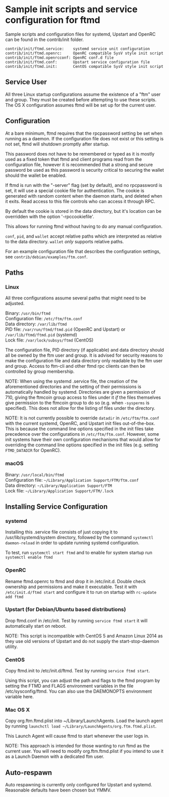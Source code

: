 Sample init scripts and service configuration for ftmd
==========================================================

Sample scripts and configuration files for systemd, Upstart and OpenRC
can be found in the contrib/init folder.

    contrib/init/ftmd.service:    systemd service unit configuration
    contrib/init/ftmd.openrc:     OpenRC compatible SysV style init script
    contrib/init/ftmd.openrcconf: OpenRC conf.d file
    contrib/init/ftmd.conf:       Upstart service configuration file
    contrib/init/ftmd.init:       CentOS compatible SysV style init script

Service User
---------------------------------

All three Linux startup configurations assume the existence of a "ftm" user
and group.  They must be created before attempting to use these scripts.
The OS X configuration assumes ftmd will be set up for the current user.

Configuration
---------------------------------

At a bare minimum, ftmd requires that the rpcpassword setting be set
when running as a daemon.  If the configuration file does not exist or this
setting is not set, ftmd will shutdown promptly after startup.

This password does not have to be remembered or typed as it is mostly used
as a fixed token that ftmd and client programs read from the configuration
file, however it is recommended that a strong and secure password be used
as this password is security critical to securing the wallet should the
wallet be enabled.

If ftmd is run with the "-server" flag (set by default), and no rpcpassword is set,
it will use a special cookie file for authentication. The cookie is generated with random
content when the daemon starts, and deleted when it exits. Read access to this file
controls who can access it through RPC.

By default the cookie is stored in the data directory, but it's location can be overridden
with the option '-rpccookiefile'.

This allows for running ftmd without having to do any manual configuration.

`conf`, `pid`, and `wallet` accept relative paths which are interpreted as
relative to the data directory. `wallet` *only* supports relative paths.

For an example configuration file that describes the configuration settings,
see `contrib/debian/examples/ftm.conf`.

Paths
---------------------------------

### Linux

All three configurations assume several paths that might need to be adjusted.

Binary:              `/usr/bin/ftmd`  
Configuration file:  `/etc/ftm/ftm.conf`  
Data directory:      `/var/lib/ftmd`  
PID file:            `/var/run/ftmd/ftmd.pid` (OpenRC and Upstart) or `/var/lib/ftmd/ftmd.pid` (systemd)  
Lock file:           `/var/lock/subsys/ftmd` (CentOS)  

The configuration file, PID directory (if applicable) and data directory
should all be owned by the ftm user and group.  It is advised for security
reasons to make the configuration file and data directory only readable by the
ftm user and group.  Access to ftm-cli and other ftmd rpc clients
can then be controlled by group membership.

NOTE: When using the systemd .service file, the creation of the aforementioned
directories and the setting of their permissions is automatically handled by
systemd. Directories are given a permission of 710, giving the ftmcoin group
access to files under it _if_ the files themselves give permission to the
ftmcoin group to do so (e.g. when `-sysperms` is specified). This does not allow
for the listing of files under the directory.

NOTE: It is not currently possible to override `datadir` in
`/etc/ftm/ftm.conf` with the current systemd, OpenRC, and Upstart init
files out-of-the-box. This is because the command line options specified in the
init files take precedence over the configurations in
`/etc/ftm/ftm.conf`. However, some init systems have their own
configuration mechanisms that would allow for overriding the command line
options specified in the init files (e.g. setting `FTMD_DATADIR` for
OpenRC).

### macOS

Binary:              `/usr/local/bin/ftmd`  
Configuration file:  `~/Library/Application Support/FTM/ftm.conf`  
Data directory:      `~/Library/Application Support/FTM`  
Lock file:           `~/Library/Application Support/FTM/.lock`  

Installing Service Configuration
-----------------------------------

### systemd

Installing this .service file consists of just copying it to
/usr/lib/systemd/system directory, followed by the command
`systemctl daemon-reload` in order to update running systemd configuration.

To test, run `systemctl start ftmd` and to enable for system startup run
`systemctl enable ftmd`

### OpenRC

Rename ftmd.openrc to ftmd and drop it in /etc/init.d.  Double
check ownership and permissions and make it executable.  Test it with
`/etc/init.d/ftmd start` and configure it to run on startup with
`rc-update add ftmd`

### Upstart (for Debian/Ubuntu based distributions)

Drop ftmd.conf in /etc/init.  Test by running `service ftmd start`
it will automatically start on reboot.

NOTE: This script is incompatible with CentOS 5 and Amazon Linux 2014 as they
use old versions of Upstart and do not supply the start-stop-daemon utility.

### CentOS

Copy ftmd.init to /etc/init.d/ftmd. Test by running `service ftmd start`.

Using this script, you can adjust the path and flags to the ftmd program by
setting the FTMD and FLAGS environment variables in the file
/etc/sysconfig/ftmd. You can also use the DAEMONOPTS environment variable here.

### Mac OS X

Copy org.ftm.ftmd.plist into ~/Library/LaunchAgents. Load the launch agent by
running `launchctl load ~/Library/LaunchAgents/org.ftm.ftmd.plist`.

This Launch Agent will cause ftmd to start whenever the user logs in.

NOTE: This approach is intended for those wanting to run ftmd as the current user.
You will need to modify org.ftm.ftmd.plist if you intend to use it as a
Launch Daemon with a dedicated ftm user.

Auto-respawn
-----------------------------------

Auto respawning is currently only configured for Upstart and systemd.
Reasonable defaults have been chosen but YMMV.
